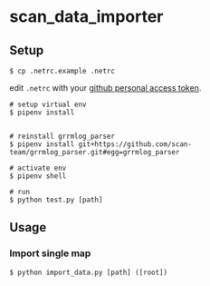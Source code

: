 # scan_data_importer

## Setup

```
$ cp .netrc.example .netrc
```

edit `.netrc` with your [github personal access token](https://docs.github.com/en/free-pro-team@latest/github/authenticating-to-github/creating-a-personal-access-token).

```
# setup virtual env
$ pipenv install


# reinstall grrmlog_parser
$ pipenv install git+https://github.com/scan-team/grrmlog_parser.git#egg=grrmlog_parser

# activate env
$ pipenv shell

# run
$ python test.py [path]
```

## Usage

### Import single map

```
$ python import_data.py [path] ([root])
```
